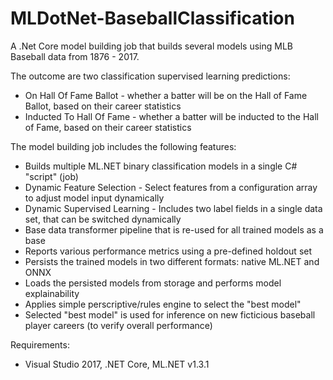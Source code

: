 # MLDotNet-BaseballClassification
A .Net Core model building job that builds several models using MLB Baseball data from 1876 - 2017.  

The outcome are two classification supervised learning predictions:
* On Hall Of Fame Ballot - whether a batter will be on the Hall of Fame Ballot, based on their career statistics
* Inducted To Hall Of Fame - whether a batter will be inducted to the Hall of Fame, based on their career statistics

The model building job includes the following features:
* Builds multiple ML.NET binary classification models in a single C# "script" (job)
* Dynamic Feature Selection - Select features from a configuration array to adjust model input dynamically
* Dynamic Supervised Learning - Includes two label fields in a single data set, that can be switched dynamically
* Base data transformer pipeline that is re-used for all trained models as a base
* Reports various performance metrics using a pre-defined holdout set
* Persists the trained models in two different formats: native ML.NET and ONNX
* Loads the persisted models from storage and performs model explainability
* Applies simple perscriptive/rules engine to select the "best model"
* Selected "best model" is used for inference on new ficticious baseball player careers (to verify overall performance)

Requirements:
* Visual Studio 2017, .NET Core, ML.NET v1.3.1
